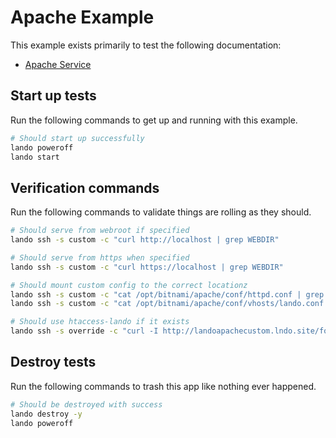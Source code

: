 Apache Example
==============

This example exists primarily to test the following documentation:

* [Apache Service](https://docs.devwithlando.io/tutorials/apache.html)

Start up tests
--------------

Run the following commands to get up and running with this example.

```bash
# Should start up successfully
lando poweroff
lando start
```

Verification commands
---------------------

Run the following commands to validate things are rolling as they should.

```bash
# Should serve from webroot if specified
lando ssh -s custom -c "curl http://localhost | grep WEBDIR"

# Should serve from https when specified
lando ssh -s custom -c "curl https://localhost | grep WEBDIR"

# Should mount custom config to the correct locationz
lando ssh -s custom -c "cat /opt/bitnami/apache/conf/httpd.conf | grep LANDOHTTPD"
lando ssh -s custom -c "cat /opt/bitnami/apache/conf/vhosts/lando.conf | grep LANDOCUSTOM"

# Should use htaccess-lando if it exists
lando ssh -s override -c "curl -I http://landoapachecustom.lndo.site/folder1" | grep Location | grep http://landoapachecustom.lndo.site/folder2/
```

Destroy tests
-------------

Run the following commands to trash this app like nothing ever happened.

```bash
# Should be destroyed with success
lando destroy -y
lando poweroff
```
